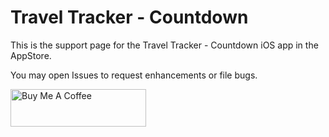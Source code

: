 # Travel Tracker - Countdown
This is the support page for the Travel Tracker - Countdown iOS app in the AppStore.

You may open Issues to request enhancements or file bugs.

<a href="https://www.buymeacoffee.com/drfriedrichsen" target="_blank"><img src="https://cdn.buymeacoffee.com/buttons/v2/default-yellow.png" alt="Buy Me A Coffee" style="height: 60px !important;width: 217px !important;" ></a>
